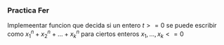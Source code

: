 ### Practica Fer

Implemeentar funcion que decida si un entero $t>=0$ se puede escribir como $x_1^n + x_2^n + ... + x_k^n$ para ciertos enteros $x_1, ..., x_k <= 0$